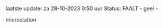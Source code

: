 laatste update: 
za 28-10-2023  0:50   uur 
Status: FAALT - geel - 
<div class="service Y">microstation</div>